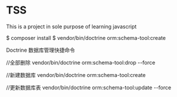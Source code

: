 # TSS

This is a project in sole purpose of learning javascript


$ composer install
$ vendor/bin/doctrine orm:schema-tool:create


Doctrine 数据库管理快捷命令

//全部删除
vendor/bin/doctrine orm:schema-tool:drop --force

//新建数据库
vendor/bin/doctrine orm:schema-tool:create

//更新数据库表
vendor/bin/doctrine orm:schema-tool:update --force
